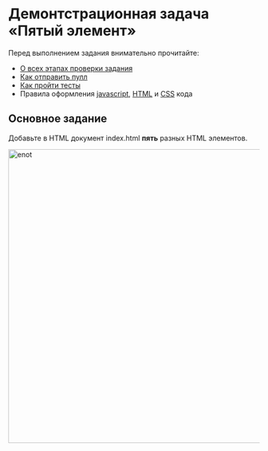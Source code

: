 # Демонтстрационная задача «Пятый элемент»

Перед выполнением задания внимательно прочитайте:

- [О всех этапах проверки задания](https://github.com/urfu-2016/guides/blob/master/workflow/extra.md)
- [Как отправить пулл](https://github.com/urfu-2016/guides/blob/master/workflow/pull.md)
- [Как пройти тесты](https://github.com/urfu-2016/guides/blob/master/workflow/test.md)
- Правила оформления [javascript](https://github.com/urfu-2016/guides/blob/master/codestyle/js.md), [HTML](https://github.com/urfu-2016/guides/blob/master/codestyle/html.md) и [CSS](https://github.com/urfu-2016/guides/blob/master/codestyle/css.md) кода

## Основное задание

Добавьте в HTML документ index.html __пять__ разных HTML элементов.

<img width="590" alt="enot" src="https://cloud.githubusercontent.com/assets/4534405/19076552/b1b657ca-8a62-11e6-90c6-c84f12282f32.png">
